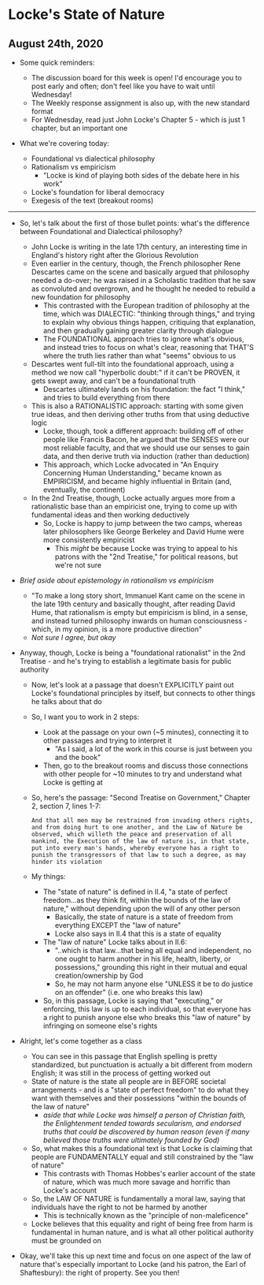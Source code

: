 # Locke's State of Nature

## August 24th, 2020

-   Some quick reminders:
    -   The discussion board for this week is open! I'd encourage you to post early and often; don't feel like you have to wait until Wednesday!
    -   The Weekly response assignment is also up, with the new standard format
    -   For Wednesday, read just John Locke's Chapter 5 - which is just 1 chapter, but an important one

-   What we're covering today:
    -   Foundational vs dialectical philosophy
    -   Rationalism vs empiricism
        -   "Locke is kind of playing both sides of the debate here in his work"
    -   Locke's foundation for liberal democracy
    -   Exegesis of the text (breakout rooms)
--------------------------------------------------------------------------------

-   So, let's talk about the first of those bullet points: what's the difference between Foundational and Dialectical philosophy?
    -   John Locke is writing in the late 17th century, an interesting time in England's history right after the Glorious Revolution
    -   Even earlier in the century, though, the French philosopher Rene Descartes came on the scene and basically argued that philosophy needed a do-over; he was raised in a Scholastic tradition that he saw as convoluted and overgrown, and he thought he needed to rebuild a new foundation for philosophy
        -   This contrasted with the European tradition of philosophy at the time, which was DIALECTIC: "thinking through things," and trying to explain why obvious things happen, critiquing that explanation, and then gradually gaining greater clarity through dialogue
        -   The FOUNDATIONAL approach tries to ignore what's obvious, and instead tries to focus on what's clear, reasoning that THAT'S where the truth lies rather than what "seems" obvious to us
    -   Descartes went full-tilt into the foundational approach, using a method we now call "hyperbolic doubt:" if it can't be PROVEN, it gets swept away, and can't be a foundational truth
        -   Descartes ultimately lands on his foundation: the fact "I think," and tries to build everything from there
    -   This is also a RATIONALISTIC approach: starting with some given true ideas, and then deriving other truths from that using deductive logic
        -   Locke, though, took a different approach: building off of other people like Francis Bacon, he argued that the SENSES were our most reliable faculty, and that we should use our senses to gain data, and then derive truth via induction (rather than deduction)
        -   This approach, which Locke advocated in "An Enquiry Concerning Human Understanding," became known as EMPIRICISM, and became highly influential in Britain (and, eventually, the continent)
    -   In the 2nd Treatise, though, Locke actually argues more from a rationalistic base than an empiricist one, trying to come up with fundamental ideas and then working deductively
        -   So, Locke is happy to jump between the two camps, whereas later philosophers like George Berkeley and David Hume were more consistently empiricist
            -   This *might* be because Locke was trying to appeal to his patrons with the "2nd Treatise," for political reasons, but we're not sure

-   *Brief aside about epistemology in rationalism vs empiricism*
    -   "To make a long story short, Immanuel Kant came on the scene in the late 19th century and basically thought, after reading David Hume, that rationalism is empty but empiricism is blind, in a sense, and instead turned philosophy inwards on human consciousness - which, in my opinion, is a more productive direction"
    -   *Not sure I agree, but okay*

-   Anyway, though, Locke is being a "foundational rationalist" in the 2nd Treatise - and he's trying to establish a legitimate basis for public authority
    -   Now, let's look at a passage that doesn't EXPLICITLY paint out Locke's foundational principles by itself, but connects to other things he talks about that do
    -   So, I want you to work in 2 steps:
        -   Look at the passage on your own (~5 minutes), connecting it to other passages and trying to interpret it
            -   "As I said, a lot of the work in this course is just between you and the book"
        -   Then, go to the breakout rooms and discuss those connections with other people for ~10 minutes to try and understand what Locke is getting at
    -   So, here's the passage: "Second Treatise on Government," Chapter 2, section 7, lines 1-7:

        ```
        And that all men may be restrained from invading others rights, and from doing hurt to one another, and the Law of Nature be observed, which willeth the peace and preservation of all mankind, the Execution of the law of nature is, in that state, put into every man's hands, whereby everyone has a right to punish the transgressors of that law to such a degree, as may hinder its violation
        ```

    -   My things:
        -   The "state of nature" is defined in II.4, "a state of perfect freedom...as they think fit, within the bounds of the law of nature," without depending upon the will of any other person
            -   Basically, the state of nature is a state of freedom from everything EXCEPT the "law of nature"
            -   Locke also says in II.4 that this is a state of equality
        -   The "law of nature" Locke talks about in II.6:
            -   "..which is that law...that being all equal and independent, no one ought to harm another in his life, health, liberty, or possessions," grounding this right in their mutual and equal creation/ownership by God
            -   So, he may not harm anyone else "UNLESS it be to do justice on an offender" (i.e. one who breaks this law)
        -   So, in this passage, Locke is saying that "executing," or enforcing, this law is up to each individual, so that everyone has a right to punish anyone else who breaks this "law of nature" by infringing on someone else's rights

-   Alright, let's come together as a class
    -   You can see in this passage that English spelling is pretty standardized, but punctuation is actually a bit different from modern English; it was still in the process of getting worked out
    -   State of nature is the state all people are in BEFORE societal arrangements - and is a "state of perfect freedom" to do what they want with themselves and their possessions "within the bounds of the law of nature"
        -   *aside that while Locke was himself a person of Christian faith, the Enlightenment tended towards secularism, and endorsed truths that could be discovered by human reason (even if many believed those truths were ultimately founded by God)*
    -   So, what makes this a foundational text is that Locke is claiming that people are FUNDAMENTALLY equal and still constrained by the "law of nature"
        -   This contrasts with Thomas Hobbes's earlier account of the state of nature, which was much more savage and horrific than Locke's account
    -   So, the LAW OF NATURE is fundamentally a moral law, saying that individuals have the right to not be harmed by another
        -   This is technically known as the "principle of non-maleficence"
    -   Locke believes that this equality and right of being free from harm is fundamental in human nature, and is what all other political authority must be grounded on

-   Okay, we'll take this up next time and focus on one aspect of the law of nature that's especially important to Locke (and his patron, the Earl of Shaftesbury): the right of property. See you then!
